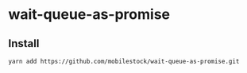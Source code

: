 # wait-queue-as-promise

## Install
```
yarn add https://github.com/mobilestock/wait-queue-as-promise.git
```
